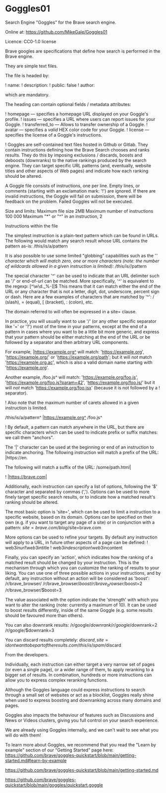 # Goggles01
Search Engine "Goggles" for the Brave search engine.

Online at:  https://github.com/MikeGale/Goggles01

Licence:  CC0-1.0 license

Brave googles are specifications that define how search is performed in the Brave engine.

They are simple text files.

The file is headed by:

! name: <Name>
! description: <Descrip>
! public: false
! author: <Name>

which are mandatory.

The heading can contain optional fields / metadata attributes:

! homepage — specifies a homepage URL displayed on your Goggle's profile.
! issues — specifies a URL where users can report issues for your Goggle.
! transferred_to — Allows to transfer ownership of a Goggle.
! avatar —  specifies a *valid* HEX color code for your Goggle.
! license — specifies the license of a Goggle's instructions.

! Goggles are self-contained text files hosted in Github or  Gitlab. They contain instructions defining how the Brave Search chooses and ranks results.  They do this by imposing exclusions / discards, boosts and deboosts (downranks) to the native rankings produced by the search engine. They can target specific URL patterns  (and, eventually, website titles and other aspects of Web pages) and indicate how each ranking should be altered.

A Goggle file consists of instructions, one per line. Empty lines, or comments (starting with an exclamation mark: '!') are ignored. If there are invalid instructions, the Goggle will fail on submission, there will be feedback on the problem.  Failed Goggles will not be executed.

Size and limits:
Maximum file size 2MB
Maximum number of instructions 100 000
Maximum "*" or "^" in an instruction, 2

Instructions within the file

The simplest instruction is a plain-text pattern which can be found in URLs. The following would match any search result whose URL contains the pattern as-is:
/this/is/a/pattern

It is also possible to use some limited "globbing" capabilities such as the '*' character which will match zero, one or more characters (note: the number of wildcards allowed in a given instruction is limited):
/this/is/*/pattern

The special character '^' can be used to indicate that an URL delimiter such as '/' or end-of-url can be matched. More specifically, '^' is equivalent to the regexp: [^\w\d._%-]|$
This means that it can match either the end of the URL or any character that is not a letter, digit, dot, underscore, percent sign or dash. Here are a few examples of characters that are matched by '^': / (slash), = (equal), [ (bracket), : (colon), etc.

The domain referred to will often be expressed in a site=<Domain> clause.

In practice, you will usually want to use '/' (or any other specific separator like '=' or '?') most of the time in your patterns, except at the end of a pattern in cases where you want to be a little bit more generic, and express that your pattern should be either matching at the end of the URL or be followed by a separator and then arbitrary URL components.

For example, |https://example.org^ will match: 'https://example.org', 'https://example.org/' or 'https://example.org/path'; but it will *not* match 'https://example.org.ac', which is also a valid domain name starting with 'https://example.org'.

Another example, /foo.js^ will match: 'https://example.org/foo.js', 'https://example.org/foo.js?param=42', 'https://example.org/foo.js/' but it will *not* match 'https://example.org/foo.jsx' (because it is not followed by a ! separator).

! Also note that the maximum number of carets allowed in a given instruction is limited.

/this/is/a/pattern^
|https://example.org^
/foo.js^

! By default, a pattern can match anywhere in the URL, but there are specific characters which can be used to indicate prefix or suffix matches: we call them "anchors".

The '|' character can be used at the beginning or end of an instruction to indicate anchoring. The following instruction will match a prefix of the URL:
|https://en.

The following will match a suffix of the URL:
/some/path.html|

! |https://brave.com|

Additionally, each instruction can specify a list of options, following the '$' character and separated by commas (','). Options can be used to more finely target specific search results, or to indicate how a matched result's ranking should be altered.

The most basic option is 'site=', which can be used to limit a instruction to a specific website, based on its domain. Options can be specified on their own (e.g. if you want to target any page of a site) or in conjunction with a pattern:
$site=brave.com
/blog/$site=brave.com


More options can be used to refine your targets. By default any instruction will apply to a URL, in future other aspects of a page can be defined:
! web3$inurl
! web3$intitle
! web3$indescription
! web3$incontent

Finally, you can specify an 'action', which indicates how the ranking of a matched result should be changed by your instruction. This is the mechanism through which you can customize the ranking of results to your liking. You can use one of three possible actions in your instructions, and by default, any instruction without an action will be considered as 'boost':
/r/brave_browser/
/r/brave_browser/$boost
/r/brave_browser/$boost=2
/r/brave_browser/$boost=3

The value associated with the option indicate the 'strength' with which you want to alter the ranking (note: currently a maximum of 10). It can be used to boost results differently, inside of the same Goggle (e.g. some results should be favoured more than others).

You can also downrank results:
/r/google/$downrank
/r/google/$downrank=2
/r/google/$downrank=3

You can discard results completely:
$discard,site=idontwanttobepartoftheresults.com
/this/is/spam/$discard

From the developers.

Individually, each instruction can either target a very narrow set of pages (or even a single page), or a wider range of them, to apply reranking to a bigger set of results. In combination, hundreds or more instructions can allow you to express complex reranking functions.

Although the Goggles language could express instructions to search through a small set of websites or act as a blocklist, Goggles really shine when used to express boosting and downranking across many domains and pages.

Goggles also impacts the behaviour of features such as Discussions and News or Videos clusters, giving you full control on your search experience.

We are already using Goggles internally, and we can't wait to see what you will do with them!

To learn more about Goggles, we recommend that you read the "Learn by example" section of our "Getting Started" page here: https://github.com/brave/goggles-quickstart/blob/main/getting-started.md#learn-by-example

https://github.com/brave/goggles-quickstart/blob/main/getting-started.md

https://github.com/brave/goggles-quickstart/blob/main/goggles/quickstart.goggle